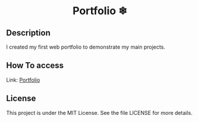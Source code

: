 <h1 align="center">Portfolio ❄</h1>

## Description

I created my first web portfolio to demonstrate my main projects.

## How To access

Link: <a href="https://portfolio-yoruhinda.vercel.app" target="_blank">Portfolio</a>

## License

This project is under the MIT License. See the file LICENSE for more details.
